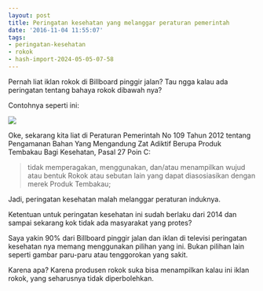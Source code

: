```yaml
---
layout: post
title: Peringatan kesehatan yang melanggar peraturan pemerintah
date: '2016-11-04 11:55:07'
tags:
- peringatan-kesehatan
- rokok
- hash-import-2024-05-05-07-58
---
```


Pernah liat iklan rokok di Billboard pinggir jalan? Tau ngga kalau ada peringatan tentang bahaya rokok dibawah nya?

Contohnya seperti ini:

![](https://i1.wp.com/devilpenakut.com/wp-content/uploads/2016/11/110416_0442_Peringatank1.jpg?w=1200)

Oke, sekarang kita liat di Peraturan Pemerintah No 109 Tahun 2012 tentang Pengamanan Bahan Yang Mengandung Zat Adiktif Berupa Produk Tembakau Bagi Kesehatan, Pasal 27 Poin C:

> tidak memperagakan, menggunakan, dan/atau menampilkan wujud atau bentuk Rokok atau sebutan lain yang dapat diasosiasikan dengan merek Produk Tembakau;

Jadi, peringatan kesehatan malah melanggar peraturan induknya.

Ketentuan untuk peringatan kesehatan ini sudah berlaku dari 2014 dan sampai sekarang kok tidak ada masyarakat yang protes?

Saya yakin 90% dari Billboard pinggir jalan dan iklan di televisi peringatan kesehatan nya memang menggunakan pilihan yang ini. Bukan pilihan lain seperti gambar paru-paru atau tenggorokan yang sakit.

Karena apa? Karena produsen rokok suka bisa menampilkan kalau ini iklan rokok, yang seharusnya tidak diperbolehkan.

<!--kg-card-end: html-->